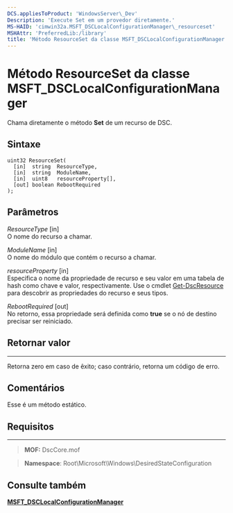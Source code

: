 ```yaml
---
DCS.appliesToProduct: 'WindowsServer\_Dev'
Description: 'Execute Set em um provedor diretamente.'
MS-HAID: 'cimwin32a.MSFT_DSCLocalConfigurationManager\_resourceset'
MSHAttr: 'PreferredLib:/library'
title: 'Método ResourceSet da classe MSFT_DSCLocalConfigurationManager'
---
```


# Método ResourceSet da classe MSFT_DSCLocalConfigurationManager

Chama diretamente o método **Set** de um recurso de DSC.

Sintaxe
------

```mof
uint32 ResourceSet(
  [in]  string  ResourceType,
  [in]  string  ModuleName,
  [in]  uint8   resourceProperty[],
  [out] boolean RebootRequired
);
```

Parâmetros
----------

*ResourceType* \[in\]  
O nome do recurso a chamar.

*ModuleName* \[in\]  
O nome do módulo que contém o recurso a chamar.

*resourceProperty* \[in\]  
Especifica o nome da propriedade de recurso e seu valor em uma tabela de hash como chave e valor, respectivamente. Use o
cmdlet [Get-DscResource](https://technet.microsoft.com/en-us/library/dn521625.aspx) para descobrir as propriedades do recurso e seus tipos.

*RebootRequired* \[out\]  
No retorno, essa propriedade será definida como **true** se o nó de destino precisar ser reiniciado.

## Retornar valor
------------

Retorna zero em caso de êxito; caso contrário, retorna um código de erro.

## Comentários

Esse é um método estático.

## Requisitos
------------
>**MOF:** DscCore.mof

>**Namespace**: Root\Microsoft\Windows\DesiredStateConfiguration


## Consulte também


[**MSFT_DSCLocalConfigurationManager**](msft-dsclocalconfigurationmanager.md)

 

 





<!--HONumber=Apr16_HO2-->


